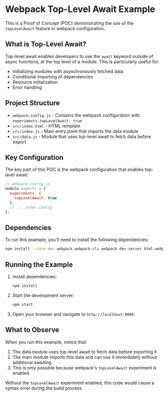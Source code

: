 # Webpack Top-Level Await Example

This is a Proof of Concept (POC) demonstrating the use of the `topLevelAwait` feature in webpack configuration.

## What is Top-Level Await?

Top-level await enables developers to use the `await` keyword outside of async functions, at the top level of a module. This is particularly useful for:

- Initializing modules with asynchronously fetched data
- Conditional importing of dependencies
- Resource initialization
- Error handling

## Project Structure

- `webpack.config.js` - Contains the webpack configuration with `experiments.topLevelAwait: true`
- `src/index.html` - HTML template
- `src/index.js` - Main entry point that imports the data module
- `src/data.js` - Module that uses top-level await to fetch data before export

## Key Configuration

The key part of this POC is the webpack configuration that enables top-level await:

```javascript
// webpack.config.js
module.exports = {
  experiments: {
    topLevelAwait: true
  },
  // ... other config
};
```

## Dependencies

To run this example, you'll need to install the following dependencies:

```bash
npm install --save-dev webpack webpack-cli webpack-dev-server html-webpack-plugin babel-loader @babel/core @babel/preset-env
```

## Running the Example

1. Install dependencies:
   ```bash
   npm install
   ```

2. Start the development server:
   ```bash
   npm start
   ```

3. Open your browser and navigate to `http://localhost:9000`

## What to Observe

When you run this example, notice that:

1. The data module uses top-level await to fetch data before exporting it
2. The main module imports this data and can use it immediately without additional awaiting
3. This is only possible because webpack's `topLevelAwait` experiment is enabled

Without the `topLevelAwait` experiment enabled, this code would cause a syntax error during the build process.